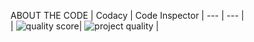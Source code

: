 ABOUT THE CODE
| Codacy | Code Inspector 
| --- | --- |  
| ![quality score](https://api.codiga.io/project/31711/score/svg)| ![project quality]( https://api.codiga.io/project/31711/status/svg) |





